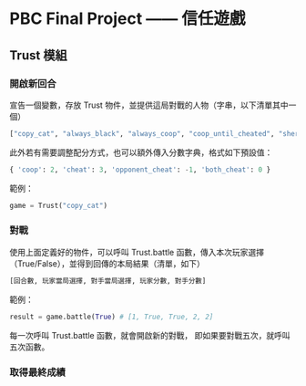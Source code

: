 # PBC Final Project —— 信任遊戲

## Trust 模組

### 開啟新回合

宣告一個變數，存放 Trust 物件，並提供這局對戰的人物（字串，以下清單其中一個）
```python
["copy_cat", "always_black", "always_coop", "coop_until_cheated", "sherlock", "copy_kitten"]
```

此外若有需要調整配分方式，也可以額外傳入分數字典，格式如下預設值：

```python
{ 'coop': 2, 'cheat': 3, 'opponent_cheat': -1, 'both_cheat': 0 }
```

範例：

```python
game = Trust("copy_cat")
```

### 對戰

使用上面定義好的物件，可以呼叫 Trust.battle 函數，傳入本次玩家選擇（True/False），並得到回傳的本局結果（清單，如下）

```python
[回合數, 玩家當局選擇, 對手當局選擇, 玩家分數, 對手分數]
```

範例：

```python
result = game.battle(True) # [1, True, True, 2, 2]
```

每一次呼叫 Trust.battle 函數，就會開啟新的對戰，
即如果要對戰五次，就呼叫五次函數。

### 取得最終成績
